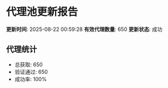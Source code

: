# 代理池更新报告

**更新时间**: 2025-08-22 00:59:28
**有效代理数量**: 650
**更新状态**:  成功

## 代理统计
- 总获取: 650
- 验证通过: 650
- 成功率: 100%
